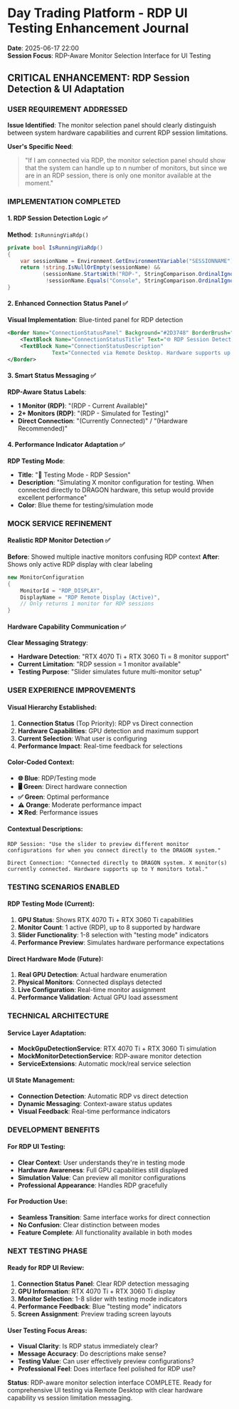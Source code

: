 # Day Trading Platform - RDP UI Testing Enhancement Journal
**Date**: 2025-06-17 22:00  
**Session Focus**: RDP-Aware Monitor Selection Interface for UI Testing

## CRITICAL ENHANCEMENT: RDP Session Detection & UI Adaptation

### **USER REQUIREMENT ADDRESSED**
**Issue Identified**: The monitor selection panel should clearly distinguish between system hardware capabilities and current RDP session limitations.

**User's Specific Need**: 
> "If I am connected via RDP, the monitor selection panel should show that the system can handle up to n number of monitors, but since we are in an RDP session, there is only one monitor available at the moment."

### **IMPLEMENTATION COMPLETED**

#### 1. **RDP Session Detection Logic** ✅
**Method**: `IsRunningViaRdp()`
```csharp
private bool IsRunningViaRdp()
{
    var sessionName = Environment.GetEnvironmentVariable("SESSIONNAME");
    return !string.IsNullOrEmpty(sessionName) && 
           (sessionName.StartsWith("RDP-", StringComparison.OrdinalIgnoreCase) ||
            !sessionName.Equals("Console", StringComparison.OrdinalIgnoreCase));
}
```

#### 2. **Enhanced Connection Status Panel** ✅
**Visual Implementation**: Blue-tinted panel for RDP detection
```xml
<Border Name="ConnectionStatusPanel" Background="#2D3748" BorderBrush="#4A5568">
    <TextBlock Name="ConnectionStatusTitle" Text="🌐 RDP Session Detected" />
    <TextBlock Name="ConnectionStatusDescription" 
              Text="Connected via Remote Desktop. Hardware supports up to 8 monitors, but only 1 display is available in this RDP session." />
</Border>
```

#### 3. **Smart Status Messaging** ✅
**RDP-Aware Status Labels**:
- **1 Monitor (RDP)**: "(RDP - Current Available)"
- **2+ Monitors (RDP)**: "(RDP - Simulated for Testing)"
- **Direct Connection**: "(Currently Connected)" / "(Hardware Recommended)"

#### 4. **Performance Indicator Adaptation** ✅
**RDP Testing Mode**:
- **Title**: "🧪 Testing Mode - RDP Session"
- **Description**: "Simulating X monitor configuration for testing. When connected directly to DRAGON hardware, this setup would provide excellent performance"
- **Color**: Blue theme for testing/simulation mode

### **MOCK SERVICE REFINEMENT**

#### **Realistic RDP Monitor Detection** ✅
**Before**: Showed multiple inactive monitors confusing RDP context
**After**: Shows only active RDP display with clear labeling
```csharp
new MonitorConfiguration
{
    MonitorId = "RDP_DISPLAY",
    DisplayName = "RDP Remote Display (Active)",
    // Only returns 1 monitor for RDP sessions
}
```

#### **Hardware Capability Communication** ✅
**Clear Messaging Strategy**:
- **Hardware Detection**: "RTX 4070 Ti + RTX 3060 Ti = 8 monitor support"
- **Current Limitation**: "RDP session = 1 monitor available"
- **Testing Purpose**: "Slider simulates future multi-monitor setup"

### **USER EXPERIENCE IMPROVEMENTS**

#### **Visual Hierarchy Established**:
1. **Connection Status** (Top Priority): RDP vs Direct connection
2. **Hardware Capabilities**: GPU detection and maximum support
3. **Current Selection**: What user is configuring
4. **Performance Impact**: Real-time feedback for selections

#### **Color-Coded Context**:
- **🌐 Blue**: RDP/Testing mode
- **🖥️ Green**: Direct hardware connection
- **✅ Green**: Optimal performance
- **⚠️ Orange**: Moderate performance impact
- **❌ Red**: Performance issues

#### **Contextual Descriptions**:
```
RDP Session: "Use the slider to preview different monitor configurations for when you connect directly to the DRAGON system."

Direct Connection: "Connected directly to DRAGON system. X monitor(s) currently connected. Hardware supports up to Y monitors total."
```

### **TESTING SCENARIOS ENABLED**

#### **RDP Testing Mode (Current)**:
1. **GPU Status**: Shows RTX 4070 Ti + RTX 3060 Ti capabilities
2. **Monitor Count**: 1 active (RDP), up to 8 supported by hardware
3. **Slider Functionality**: 1-8 selection with "testing mode" indicators
4. **Performance Preview**: Simulates hardware performance expectations

#### **Direct Hardware Mode (Future)**:
1. **Real GPU Detection**: Actual hardware enumeration
2. **Physical Monitors**: Connected displays detected
3. **Live Configuration**: Real-time monitor assignment
4. **Performance Validation**: Actual GPU load assessment

### **TECHNICAL ARCHITECTURE**

#### **Service Layer Adaptation**:
- **MockGpuDetectionService**: RTX 4070 Ti + RTX 3060 Ti simulation
- **MockMonitorDetectionService**: RDP-aware monitor detection
- **ServiceExtensions**: Automatic mock/real service selection

#### **UI State Management**:
- **Connection Detection**: Automatic RDP vs direct detection
- **Dynamic Messaging**: Context-aware status updates
- **Visual Feedback**: Real-time performance indicators

### **DEVELOPMENT BENEFITS**

#### **For RDP UI Testing**:
- **Clear Context**: User understands they're in testing mode
- **Hardware Awareness**: Full GPU capabilities still displayed
- **Simulation Value**: Can preview all monitor configurations
- **Professional Appearance**: Handles RDP gracefully

#### **For Production Use**:
- **Seamless Transition**: Same interface works for direct connection
- **No Confusion**: Clear distinction between modes
- **Feature Complete**: All functionality available in both modes

### **NEXT TESTING PHASE**

#### **Ready for RDP UI Review**:
1. **Connection Status Panel**: Clear RDP detection messaging
2. **GPU Information**: RTX 4070 Ti + RTX 3060 Ti display
3. **Monitor Selection**: 1-8 slider with testing mode indicators
4. **Performance Feedback**: Blue "testing mode" indicators
5. **Screen Assignment**: Preview trading screen layouts

#### **User Testing Focus Areas**:
- **Visual Clarity**: Is RDP status immediately clear?
- **Message Accuracy**: Do descriptions make sense?
- **Testing Value**: Can user effectively preview configurations?
- **Professional Feel**: Does interface feel polished for RDP use?

**Status**: RDP-aware monitor selection interface COMPLETE. Ready for comprehensive UI testing via Remote Desktop with clear hardware capability vs session limitation messaging.